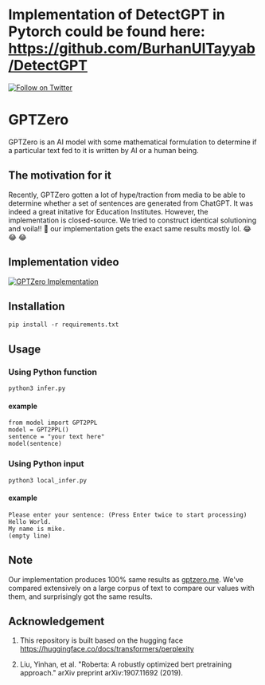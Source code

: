 # Implementation of DetectGPT in Pytorch could be found here: https://github.com/BurhanUlTayyab/DetectGPT
[![Follow on Twitter](https://img.shields.io/twitter/follow/BurhanUlT?style=social)](https://x.com/BurhanUlT)

# GPTZero

GPTZero is an AI model with some mathematical formulation to determine if a particular text fed to it is written by AI or a human being.

## The motivation for it

Recently, GPTZero gotten a lot of hype/traction from media to be able to determine whether a set of sentences are generated from ChatGPT. It was indeed a great initative for Education Institutes. However, the implementation is closed-source. We tried to construct identical solutioning and voila!! :tada: our implementation gets the exact same results mostly lol. :joy: :joy: :joy:

## Implementation video
[![GPTZero Implementation](https://i.imgur.com/6Xtakve.png)](https://www.youtube.com/watch?v=x9H-aY5sCDA)



## Installation
```pip install -r requirements.txt```

## Usage
### Using Python function
```python3 infer.py```
#### example
```
from model import GPT2PPL
model = GPT2PPL()
sentence = "your text here"
model(sentence)
```  
### Using Python input
```python3 local_infer.py```
#### example
```
Please enter your sentence: (Press Enter twice to start processing)
Hello World.
My name is mike.
(empty line)
```

## Note
Our implementation produces 100% same results as <a href="https://gptzero.me">gptzero.me</a>. We've compared extensively on a large corpus of text to compare our values with them, and surprisingly got the same results.

## Acknowledgement
1. This repository is built based on the hugging face
https://huggingface.co/docs/transformers/perplexity

2. Liu, Yinhan, et al. "Roberta: A robustly optimized bert pretraining approach." arXiv preprint arXiv:1907.11692 (2019).
